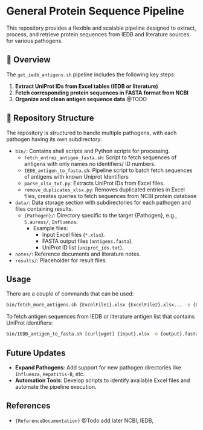 # General Protein Sequence Pipeline

This repository provides a flexible and scalable pipeline designed to extract, process, and retrieve protein sequences from IEDB and literature sources for various pathogens.

## 🧭 Overview
The `get_iedb_antigens.sh` pipeline includes the following key steps:
1. **Extract UniProt IDs from Excel tables (IEDB or literature)**
2. **Fetch corresponding protein sequences in FASTA format from NCBI**
3. **Organize and clean antigen sequence data** @TODO

## 📁 Repository Structure
The repository is structured to handle multiple pathogens, with each pathogen having its own subdirectory:
- `bin/`: Contains shell scripts and Python scripts for processing.
  - `fetch_entrez_antigen_fasta.sh`: Script to fetch sequences of antigens with only names no identifiers/ ID numbers.
  - `IEDB_antigen_to_fasta.sh`: Pipeline script to batch fetch sequences of antigens with known Uniprot Identifiers
  - `parse_xlsx_txt.py`: Extracts UniProt IDs from Excel files.
  - `remove_duplicates_xlsx.py`: Removes duplicated entries in Excel files, creates queries to fetch sequences from NCBI protein database
- `data/`: Data storage section with subdirectories for each pathogen and files containing results.
  - `{Pathogen}/`: Directory specific to the target {Pathogen}, e.g., `S.aureus/`, `Influenza`.
    - Example files:
      - Input Excel files (`*.xlsx`).
      - FASTA output files (`antigens.fasta`).
      - UniProt ID list (`uniprot_ids.txt`).
- `notes/`: Reference documents and literature notes.
- `results/`: Placeholder for result files.

## Usage
There are a couple of commands that can be used:
```bash
bin/fetch_more_antigens.sh {ExcelFile1}.xlsx {ExcelFile2}.xlsx... -o {OutputDirectory} @TODO
```
To fetch antigen sequences from IEDB or literature antigen list that contains UniProt identifiers:
```bash
bin/IEDB_antigen_to_fasta.sh [curl|wget] {input}.xlsx -o {output}.fasta
```

## Future Updates
- **Expand Pathogens**: Add support for new pathogen directories like `Influenza`, `Hepatitis-B`, etc.
- **Automation Tools**: Develop scripts to identify available Excel files and automate the pipeline execution.

## References
- `{ReferenceDocumentation}` @Todo add later NCBI, IEDB, 
